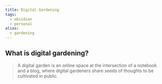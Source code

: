 ```yaml
---
title: Digital Gardening
tags:
  - obsidian
  - personal
alias:
  - gardening
---
```


## What is digital gardening?

> A digital garden is an online space at the intersection of a notebook and a blog, where digital gardeners share seeds of thoughts to be cultivated in public.



